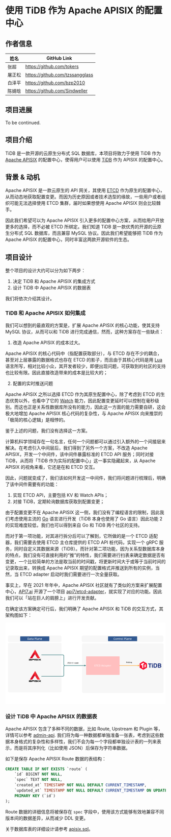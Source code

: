# 使用 TiDB 作为 Apache APISIX 的配置中心

## 作者信息

| 姓名      | GitHub Link |
| ----------- | ----------- |
| 张超 | https://github.com/tokers |
| 屠正松 | https://github.com/tzssangglass |
| 白泽平 | https://github.com/bzp2010 |
| 陈婧晗 | https://github.com/Sindweller |

## 项目进展

To be continued.

## 项目介绍

TiDB 是一款开源的云原生分布式 SQL 数据库，本项目将致力于使用 TiDB 作为 [Apache APISIX](https://en.pingcap.com/) 的配置中心，使得用户可以使用 [TiDB](https://en.pingcap.com/) 作为 APISIX 的配置中心。

## 背景 & 动机

Apache APISIX 是一款云原生的 API 网关，其使用 [ETCD](https://etcd.io/) 作为原生的配置中心，从而动态地获取配置变更。而因为历史原因或者技术选型的缘故，一些用户或者组织可能无法选择使用 ETCD 集群，届时如果想使用 Apache APISIX 则会比较棘手。

因此我们希望可以为 Apache APISIX 引入更多的配置中心方案，从而给用户开放更多的选择，而不必被 ETCD 所绑定。我们知道 TiDB 是一款优秀的开源的云原生分布式 SQL 数据库，而且兼容 MySQL 协议。因此我们希望能够把 TiDB 作为 Apache APISIX 的配置中心，同时丰富这两款开源软件的生态。

## 项目设计

整个项目的设计大约可以分为如下两步：

1. 决定 TiDB 和 Apache APISIX 的集成方式
2. 设计 TiDB 中 Apache APISIX 的数据表

我们将依次介绍其设计。

### TiDB 和 Apache APISIX 如何集成

我们可以想到的最直观的方案是，扩展 Apache APISIX 的核心功能，使其支持 MySQL 协议，从而可以和 TiDB 进行完成通信，然而，这种方案存在一些缺点：

1. 改造 Apache APISIX 的成本过大。

Apache APISIX 的核心代码中（指配置获取部分），与 ETCD 存在不少的耦合，甚至对上层暴露的数据格式也存在 ETCD 的影子，而且由于其核心代码是用 [Lua](https://www.lua.org/) 语言所写，相对比较小众，其开发者较少，即便出现问题，可获取到的社区的支持也比较有限。因此直接改造带来的成本是比较大的；

2. 配置的实时推送问题

Apache APISIX 之所以选择 ETCD 作为其原生配置中心，除了考虑到 ETCD 的生态优势以外，也看中了它的 [Watch](https://etcd.io/docs/v3.2/learning/api/#watch-api) 能力，因此配置变更延时可以控制在毫秒级别。而这也正是关系性数据库所没有的能力，因此这一方面的能力需要自研，这会极大地增加 Apache APISIX 核心代码的复杂性，与 Apache APISIX 向来推崇的「极简的核心逻辑」是相悖的。

鉴于上述的问题，我们没有选择这一方案。

计算机科学领域存在一句名言，任何一个问题都可以通过引入额外的一个间接层来解决。在考虑引入中间层后，我们得到了另外一个方案，不改造 Apache APISIX，开发一个中间件，该中间件暴露标准的 ETCD API 服务；同时对接 TiDB，从而将「TiDB 作为实际的配置中心」这一事实隐藏起来，从 Apache APISIX 的视角来看，它还是在和 ETCD 交互。

因此，问题就变成了，我们该如何开发这一中间件，我们将问题进行梳理后，明确了该中间件需要有的功能：

1. 实现 ETCD API，主要包括 KV 和 Watch APIs；
2. 对接 TiDB，定期轮询数据库获取到配置变更；

由于配置变更不在 Apache APISIX 这一侧，我们没有了编程语言的限制，因此我们考虑使用主流的 [Go](https://go.dev/) 语言进行开发（TiDB 本身也使用了 Go 语言）因此功能 2 的实现难度较低，我们也可以得到来自 Go 和 TiDB 两个社区的支持。

而对于第一项功能，对其进行拆分后可以了解到，它所做的是一个 ETCD 适配器，我们需要去使用 ETCD 主仓库提供的 ETCD API 桩代码，实现一个 gRPC 服务，同时自定义其数据来源（TiDB）。而针对第二项功能，因为关系型数据库本身的特点，我们没有可直接利用的“推”的特性，我们需要进行扫表来确定数据是否有变更，一个比较简单的方法是取当前的时间戳，将更新时间大于或等于当前时间的记录取出来，转换成 Apache APISIX 期望的配置格式并推送到所有的实例，当然，当 ETCD adapter 启动时我们需要进行一次全量获取。

事实上，早在 2021 年年中，Apache APISIX 社区就有了类似的方案来扩展配置中心，[API7.ai](https://www.apiseven.com/en) 开源了一个项目 [api7/etcd-adapter](https://github.com/api7/etcd-adapter)，就实现了对应的功能。因此我们可以「站在巨人的肩膀上」进行开发贡献。

在确定该方案确定可行后，我们明确了 Apache APISIX 和 TiDB 的交互方式，其架构图如下：

![apisix-tidb](./assets/apisix-tidb.png)

### 设计 TiDB 中 Apache APISIX 的数据表

Apache APISIX 包含了多种不同的数据，比如 Route, Upstream 和 Plugin 等，详情可以参考 [admin-api](https://apisix.apache.org/docs/apisix/admin-api/). 我们将为每一种数据都单独准备一张表，考虑到这些数据本身格式的复杂性和多样性，我们不会为每一个字段都单独设计表的一列来表示，而是将其序列化（比如使用 JSON）后保存为字符串数据。

如下是保存 Apache APISIX Route 数据的表结构：

```sql
CREATE TABLE IF NOT EXISTS `route` (
    `id` BIGINT NOT NULL,
    `spec` TEXT NOT NULL,
    `created_at` TIMESTAMP NOT NULL DEFAULT CURRENT_TIMESTAMP,
    `updated_at` TIMESTAMP NOT NULL DEFAULT CURRENT_TIMESTAMP ON UPDATE CURRENT_TIMESTAMP,
    PRIMARY KEY (`id`)
);
```

Route 数据的详细信息将被保存在 `spec` 字段中，使用该方式能够有效地兼容不同版本间的数据差异，从而减少 DDL 变更。


关于数据库表的详细设计请参考 [apisix.sql](apisix.sql)。
